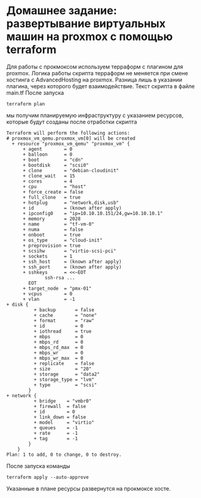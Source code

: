 # Домашнее задание: развертывание виртуальных машин на proxmox с помощью terraform
Для работы с прокмоксом используем терраформ с плагином для proxmox. 
Логика работы скрипта терраформ не меняется при смене хостинга с AdvancedHosting на proxmox. Разница лишь в указании плагина, через которого будет взаимодействие.
Текст скрипта в файле main.tf
После запуска 
```
terraform plan
``` 
мы получим планируемую инфраструктуру с указанием ресурсов, которые будут созданы после отработки скрипта
```
Terraform will perform the following actions:
# proxmox_vm_qemu.proxmox_vm[0] will be created
  + resource "proxmox_vm_qemu" "proxmox_vm" {
      + agent        = 0
      + balloon      = 0
      + boot         = "cdn"
      + bootdisk     = "scsi0"
      + clone        = "debian-cloudinit"
      + clone_wait   = 15
      + cores        = 4
      + cpu          = "host"
      + force_create = false
      + full_clone   = true
      + hotplug      = "network,disk,usb"
      + id           = (known after apply)
      + ipconfig0    = "ip=10.10.10.151/24,gw=10.10.10.1"
      + memory       = 2028
      + name         = "tf-vm-0"
      + numa         = false
      + onboot       = true
      + os_type      = "cloud-init"
      + preprovision = true
      + scsihw       = "virtio-scsi-pci"
      + sockets      = 1
      + ssh_host     = (known after apply)
      + ssh_port     = (known after apply)
      + sshkeys      = <<~EOT
              ssh-rsa ...
        EOT
      + target_node  = "pmx-01"
      + vcpus        = 0
      + vlan         = -1
+ disk {
          + backup       = false
          + cache        = "none"
          + format       = "raw"
          + id           = 0
          + iothread     = true
          + mbps         = 0
          + mbps_rd      = 0
          + mbps_rd_max  = 0
          + mbps_wr      = 0
          + mbps_wr_max  = 0
          + replicate    = false
          + size         = "20"
          + storage      = "data2"
          + storage_type = "lvm"
          + type         = "scsi"
        }
+ network {
          + bridge    = "vmbr0"
          + firewall  = false
          + id        = 0
          + link_down = false
          + model     = "virtio"
          + queues    = -1
          + rate      = -1
          + tag       = -1
        }
    }
Plan: 1 to add, 0 to change, 0 to destroy.
```
После запуска команды
```
terraform apply --auto-approve
```
Указанные в плане ресурсы развернутся на прокмоксе хосте.
